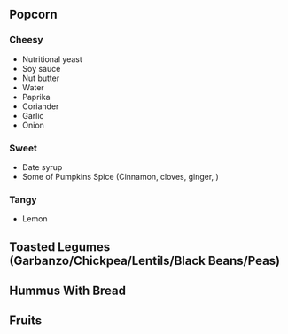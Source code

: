 ## Popcorn

### Cheesy

- Nutritional yeast
- Soy sauce
- Nut butter
- Water
- Paprika
- Coriander
- Garlic
- Onion

### Sweet

- Date syrup
- Some of Pumpkins Spice (Cinnamon, cloves, ginger, )

### Tangy

- Lemon

## Toasted Legumes (Garbanzo/Chickpea/Lentils/Black Beans/Peas)

## Hummus With Bread

## Fruits